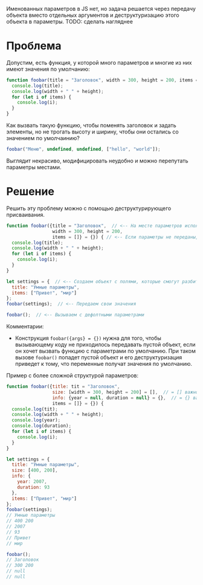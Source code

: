 

Именованных параметров в JS нет, но задача решается через передачу объекта вместо отдельных аргументов и деструктуризацию этого объекта в параметры. TODO: сделать нагляднее

# Проблема

Допустим, есть функция, у которой много параметров и многие из них имеют значения по умолчанию:

```javascript
function foobar(title = "Заголовок", width = 300, height = 200, items = []) {
  console.log(title);
  console.log(width + " " + height);
  for (let i of items) {
    console.log(i);
  }
}
```

Как вызвать такую функцию, чтобы поменять заголовок и задать элементы, но не трогать высоту и ширину, чтобы они остались со значением по умолчаинию?

```javascript
foobar("Меню", undefined, undefined, ["hello", "world"]);
```

Выглядит некрасиво, модифицировать неудобно и можно перепутать параметры местами.

# Решение

Решить эту проблему можно с помощью деструктурирующего присваивания.

```javascript
function foobar({title = "Заголовок",  // <-- На месте параметров используем синтаксис ДП
                 width = 300, height = 200, 
                 items = []} = {}) { // <-- Если параметры не переданы, знач по умолч - пустой объект
  console.log(title);
  console.log(width + " " + height);
  for (let i of items) {
    console.log(i);
  }
}

let settings = {  // <-- Создаем объект с полями, которые смогут разбиться на параметры
  title: "Умные параметры",
  items: ["Привет", "мир"]
};
foobar(settings);  // <-- Передаем свои значения

foobar();  // <-- Вызываем с дефолтными параметрами
```

 Комментарии:

* Конструкция `foobar({args} = {})` нужна для того, чтобы вызывающему коду не приходилось передавать пустой объект, если он хочет вызвать функцию с параметрами по умолчанию. При таком вызове `foobar()` попадет пустой объект и его деструктуризация приведет к тому, что переменные получат значения по умолчанию.

Пример с более сложной структурой параметров:

```javascript
function foobar({title: tit = "Заголовок", 
                 size: [width = 300, height = 200] = [],  // = [] важно
                 info: {year = null, duration = null} = {},  // = {} важно
                 items = []} = {}) {
  console.log(tit);
  console.log(width + " " + height);
  console.log(year);
  console.log(duration);
  for (let i of items) {
    console.log(i);
  }
}

let settings = {
  title: "Умные параметры",
  size: [400, 200],
  info: {
    year: 2007,
    duration: 93
  },
  items: ["Привет", "мир"]
};
foobar(settings);
// Умные параметры
// 400 200
// 2007
// 93
// Привет
// мир
```

```javascript
foobar();
// Заголовок
// 300 200
// null
// null
```

